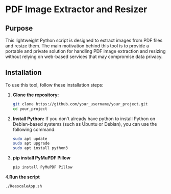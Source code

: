 # PDF Image Extractor and Resizer

## Purpose
This lightweight Python script is designed to extract images from PDF files and resize them. The main motivation behind this tool is to provide a portable and private solution for handling PDF image extraction and resizing without relying on web-based services that may compromise data privacy.

## Installation
To use this tool, follow these installation steps:

1. **Clone the repository:**
   ```bash
   git clone https://github.com/your_username/your_project.git
   cd your_project
2. **Install Python:**
   If you don't already have python to install Python on Debian-based systems (such as Ubuntu or Debian), you can use the following command:
   ```bash
   sudo apt update
   sudo apt upgrade
   sudo apt install python3 
3. **pip install PyMuPDF Pillow**
    ```bash
   pip install PyMuPDF Pillow

4.**Run the script**
   ```bash
   ./ReescaleApp.sh
